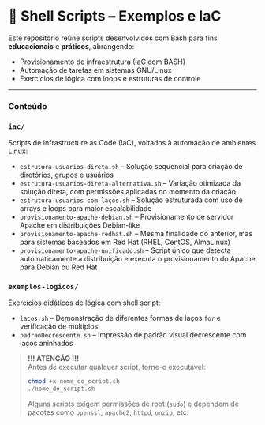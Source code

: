 # 🐚 Shell Scripts – Exemplos e IaC  
Este repositório reúne scripts desenvolvidos com Bash para fins **educacionais** e **práticos**, abrangendo:

- Provisionamento de infraestrutura (IaC com BASH)
- Automação de tarefas em sistemas GNU/Linux
- Exercícios de lógica com loops e estruturas de controle

---  

### Conteúdo

### `iac/`  
Scripts de Infrastructure as Code (IaC), voltados à automação de ambientes Linux:  

- `estrutura-usuarios-direta.sh` – Solução sequencial para criação de diretórios, grupos e usuários
- `estrutura-usuarios-direta-alternativa.sh` – Variação otimizada da solução direta, com permissões aplicadas no momento da criação
- `estrutura-usuarios-com-laços.sh` – Solução estruturada com uso de arrays e loops para maior escalabilidade
- `provisionamento-apache-debian.sh` – Provisionamento de servidor Apache em distribuições Debian-like
- `provisionamento-apache-redhat.sh` – Mesma finalidade do anterior, mas para sistemas baseados em Red Hat (RHEL, CentOS, AlmaLinux)
- `provisionamento-apache-unificado.sh` – Script único que detecta automaticamente a distribuição e executa o provisionamento do Apache para Debian ou Red Hat

### `exemplos-logicos/`

Exercícios didáticos de lógica com shell script:  

- `lacos.sh` – Demonstração de diferentes formas de laços `for` e verificação de múltiplos
- `padraoDecrescente.sh` – Impressão de padrão visual decrescente com laços aninhados  
  
  
> **!!! ATENÇÃO !!!**  
> Antes de executar qualquer script, torne-o executável:
> ```bash
> chmod +x nome_do_script.sh
> ./nome_do_script.sh
> ```  
> Alguns scripts exigem permissões de root (`sudo`) e dependem de pacotes como `openssl`, `apache2`, `httpd`, `unzip`, etc.  
